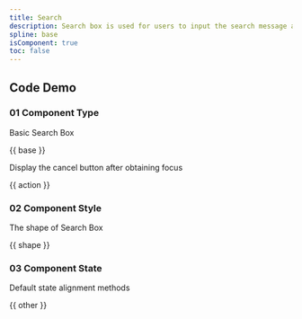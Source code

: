 ```yaml
---
title: Search
description: Search box is used for users to input the search message and perform content search on the page.
spline: base
isComponent: true
toc: false
---
```


## Code Demo

### 01 Component Type

Basic Search Box

{{ base }}

Display the cancel button after obtaining focus

{{ action }}

### 02 Component Style

The shape of Search Box

{{ shape }}

### 03 Component State

Default state alignment methods

{{ other }}
